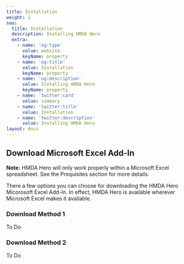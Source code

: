```yaml
---
title: Installation
weight: 1
seo:
  title: Installation
  description: Installing HMDA Hero
  extra:
    - name: 'og:type'
      value: website
      keyName: property
    - name: 'og:title'
      value: Installation
      keyName: property
    - name: 'og:description'
      value: Installing HMDA Hero
      keyName: property
    - name: 'twitter:card'
      value: summary
    - name: 'twitter:title'
      value: Installation
    - name: 'twitter:description'
      value: Installing HMDA Hero
layout: docs
---
```

## Download Microsoft Excel Add-In

<div class="note">
  <strong>Note:</strong> 
  HMDA Hero will only work properly within a Microsoft Excel spreadsheet. See the Prequisites section for more details.
</div>

There a few options you can choose for downloading the HMDA Hero Micorosoft Excel Add-In. In effect, HMDA Hero is available wherever Microsoft Excel makes it available.

### Download Method 1

To Do

### Download Method 2

To Do
